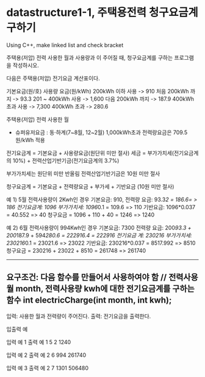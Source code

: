 # datastructure1-1, 주택용전력 청구요금계 구하기

Using C++, make linked list and check bracket

주택용(저압) 전력 사용한 월과 사용량과 이 주어질 때, 청구요금계를 구하는 프로그램을 작성하시오.

다음은 주택용(저압) 전기요금 계산표이다.

기본요금(원/호)
사용량 요금(원/kWh)
200kWh 이하 사용 -> 910
처음 200kWh 까지 -> 93.3
201 ~ 400kWh 사용 -> 1,600
다음 200kWh 까지 -> 187.9
400kWh 초과 사용 -> 7,300
400kWh 초과 -> 280.6

주택용(저압) 전력 사용한 월
* 슈퍼유저요금 : 동·하계(7~8월, 12~2월) 1,000kWh초과 전력량요금은 709.5원/kWh 적용

전기요금계 = 기본요금 + 사용량요금(원단위 미만 절사) 
세금 = 부가가치세(전기요금계의 10%) + 전력산업기반기금(전기요금계의 3.7%)

부가가치세는 원단위 미만 반올림 
전력산업기반기금은 10원 미만 절사

청구요금계 = 기본요금 + 전력량요금 + 부가세 + 기반요금 (10원 미만 절사)

예 1) 5월 전력사용량이 2Kwh인 경우
기본요금: 910, 전력량 요금: 93.3*2 = 186.6= > 186
전기요금계: 1096
부가가치세: 1096*0.1 = 109.6 => 110
기반요금: 1096*0.037 = 40.552 => 40
청구요금 = 1096 + 110 + 40 = 1246 => 1240




예 2) 6월 전력사용량이 994Kwh인 경우
기본요금: 7300
전력량 요금: 200*93.3 +  200*187.9 + 594*280.6 = 222916.4 = 222916
전기요금 계: 230216
부가가치세: 230216*0.1 = 23021.6 => 23022
기반요금: 230216*0.037 = 8517.992 => 8510
청구요금 = 230216 + 23022 + 8510 = 261748 => 261740 


---------------------------------------------------------

요구조건:
다음 함수를 만들어서 사용하여야 함
// 전력사용월 month, 전력사용량 kwh에 대한 전기요금계를 구하는 함수
int electricCharge(int month, int kwh); 
--------------------------------------
입력: 사용한 월과 전력량이 주어진다.
출력: 전기요금을 출력한다.

입출력 예

입력 예 1
출력 예 1
5 2
1240


입력 예 2
출력 예 2
6 994
261740


입력 예 3
출력 예 2
7 1301
506480

